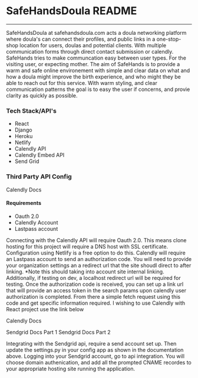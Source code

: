 <h1>SafeHandsDoula README</h1>
<hr/>
<p>SafeHandsDoula at safehandsdoula.com acts a doula networking platform where doula's can connect their profiles, and public links in a one-stop-shop location for users, doulas and potential clients. With multiple communication forms through direct contact submission or calendly. SafeHands tries to make communcation easy between user types. For the visiting user, or expecting mother. The aim of SafeHands is to provide a warm and safe online environement with simple and clear data on what and how a doula might improve the birth experience, and who might they be able to reach out for this service. With warm styling, and clear communication patterns the goal is to easy the user if concerns, and provie clarity as quickly as possible. </p>

<h3>Tech Stack/API's</h3>
 <ul>
    <li>React</li>
    <li>Django</li>
    <li>Heroku</li>
    <li>Netlify</li>
    <li>Calendly API</li>
    <li>Calendly Embed API</li>
    <li>Send Grid</li>
 </ul>

 <h3>Third Party API Config</h3>
   <a target='blank' herf='https://developer.calendly.com/api-docs/ZG9jOjQ1Mg-introduction'>Calendly Docs</a>

   <h4>Requirements</h4>
   <ul>
        <li>Oauth 2.0</li>
        <li>Calendly Account</li>
        <li>Lastpass account</li>
   </ul>
    <p>Connecting with the Calendly API will require Oauth 2.0. This means clone hosting for this project will require a DNS host with SSL certificate. Configuration using Netlify is a free option to do this. Calendly will require an Lastpass account to send an authorization code. You will need to provide your organization settings an a redirect url that the site shoudl direct to after linking. *Note this should taking into account site internal linking. Additionally, if testing on dev, a localhost redirect url will be required for testing. Once the authorization code is received, you can set up a link url that will provide an access token in the search params upon calendly user authorization is completed. From there a simple fetch request using this code and get specific information required. I wishing to use Calendly with React project use the link below</p>
    <a target='blank' herf='https://www.npmjs.com/package/react-calendly'>Calendly Docs</a>

   <a target='blank' herf='https://docs.sendgrid.com/for-developers/sending-email/django'>Sendgrid Docs Part 1</a>
   <a target='blank' herf='https://docs.sendgrid.com/api-reference/how-to-use-the-sendgrid-v3-api/authentication'>Sendgrid Docs Part 2</a>

   <p>Integrating with the Sendgrid api, require a send account set up. Then update the settings.py in your config app as shown in the documentation above. Logging into your Sendgrid account, go to api integration. You will choose domain authenication, and add all the prompted CNAME recordes to your appropriate hosting site running the application. </p>



   
  

